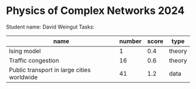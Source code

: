 # Physics of Complex Networks 2024
Student name: David Weingut
Tasks:

|name|number|score|type|
|-|-|-|-|
|Ising model|1|0.4|theory|
|Traffic congestion|16|0.6|theory|
|Public transport in large cities worldwide|41|1.2|data|